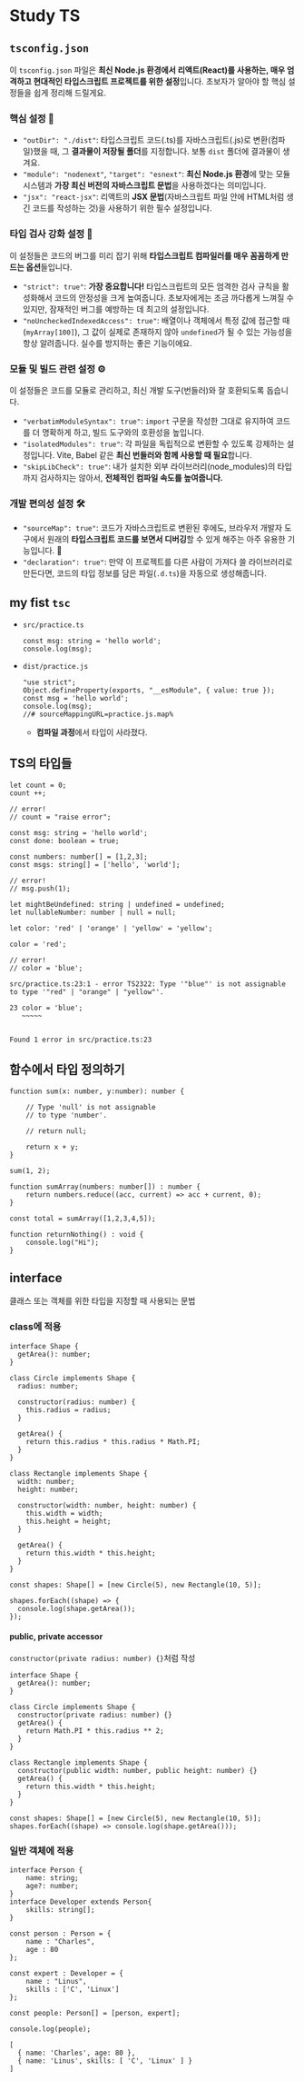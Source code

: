 # Study TS

## `tsconfig.json`

이 `tsconfig.json` 파일은 **최신 Node.js 환경에서 리액트(React)를 사용하는, 매우 엄격하고 현대적인 타입스크립트 프로젝트를 위한 설정**입니다. 초보자가 알아야 할 핵심 설정들을 쉽게 정리해 드릴게요.

### 핵심 설정 🎯

* `"outDir": "./dist"`: 타입스크립트 코드(.ts)를 자바스크립트(.js)로 변환(컴파일)했을 때, 그 **결과물이 저장될 폴더**를 지정합니다. 보통 `dist` 폴더에 결과물이 생겨요.
* `"module": "nodenext"`, `"target": "esnext"`: **최신 Node.js 환경**에 맞는 모듈 시스템과 **가장 최신 버전의 자바스크립트 문법**을 사용하겠다는 의미입니다.
* `"jsx": "react-jsx"`: 리액트의 **JSX 문법**(자바스크립트 파일 안에 HTML처럼 생긴 코드를 작성하는 것)을 사용하기 위한 필수 설정입니다.

### 타입 검사 강화 설정 💪

이 설정들은 코드의 버그를 미리 잡기 위해 **타입스크립트 컴파일러를 매우 꼼꼼하게 만드는 옵션**들입니다.

* `"strict": true"`: **가장 중요합니다!** 타입스크립트의 모든 엄격한 검사 규칙을 활성화해서 코드의 안정성을 크게 높여줍니다. 초보자에게는 조금 까다롭게 느껴질 수 있지만, 잠재적인 버그를 예방하는 데 최고의 설정입니다.
* `"noUncheckedIndexedAccess": true"`: 배열이나 객체에서 특정 값에 접근할 때(`myArray[100]`), 그 값이 실제로 존재하지 않아 `undefined`가 될 수 있는 가능성을 항상 알려줍니다. 실수를 방지하는 좋은 기능이에요.

### 모듈 및 빌드 관련 설정 ⚙️

이 설정들은 코드를 모듈로 관리하고, 최신 개발 도구(번들러)와 잘 호환되도록 돕습니다.

* `"verbatimModuleSyntax": true"`: `import` 구문을 작성한 그대로 유지하여 코드를 더 명확하게 하고, 빌드 도구와의 호환성을 높입니다.
* `"isolatedModules": true"`: 각 파일을 독립적으로 변환할 수 있도록 강제하는 설정입니다. Vite, Babel 같은 **최신 번들러와 함께 사용할 때 필요**합니다.
* `"skipLibCheck": true"`: 내가 설치한 외부 라이브러리(node_modules)의 타입까지 검사하지는 않아서, **전체적인 컴파일 속도를 높여줍니다.**

### 개발 편의성 설정 🛠️

* `"sourceMap": true"`: 코드가 자바스크립트로 변환된 후에도, 브라우저 개발자 도구에서 원래의 **타입스크립트 코드를 보면서 디버깅**할 수 있게 해주는 아주 유용한 기능입니다. 🐛
* `"declaration": true"`: 만약 이 프로젝트를 다른 사람이 가져다 쓸 라이브러리로 만든다면, 코드의 타입 정보를 담은 파일(`.d.ts`)을 자동으로 생성해줍니다.

## my fist `tsc`
- `src/practice.ts`
    ```
    const msg: string = 'hello world'; 
    console.log(msg); 
    ```

- `dist/practice.js`
    ```
    "use strict";
    Object.defineProperty(exports, "__esModule", { value: true });
    const msg = 'hello world';
    console.log(msg);
    //# sourceMappingURL=practice.js.map%   
    ```
    - **컴파일 과정**에서 타입이 사라졌다. 

## TS의 타입들

```
let count = 0; 
count ++; 

// error!
// count = "raise error"; 

const msg: string = 'hello world'; 
const done: boolean = true; 

const numbers: number[] = [1,2,3]; 
const msgs: string[] = ['hello', 'world']; 

// error!
// msg.push(1); 

let mightBeUndefined: string | undefined = undefined; 
let nullableNumber: number | null = null; 

let color: 'red' | 'orange' | 'yellow' = 'yellow'; 

color = 'red'; 

// error!
// color = 'blue'; 
```

```       
src/practice.ts:23:1 - error TS2322: Type '"blue"' is not assignable to type '"red" | "orange" | "yellow"'.

23 color = 'blue';
   ~~~~~


Found 1 error in src/practice.ts:23
```

## 함수에서 타입 정의하기

```
function sum(x: number, y:number): number {

    // Type 'null' is not assignable 
    // to type 'number'.

    // return null; 
    
    return x + y; 
}

sum(1, 2); 

function sumArray(numbers: number[]) : number {
    return numbers.reduce((acc, current) => acc + current, 0); 
}

const total = sumArray([1,2,3,4,5]); 

function returnNothing() : void {
    console.log("Hi"); 
}
```

## interface 

클래스 또는 객체를 위한 타입을 지정할 때 사용되는 문법

### class에 적용
```
interface Shape {
  getArea(): number;
}

class Circle implements Shape {
  radius: number;

  constructor(radius: number) {
    this.radius = radius;
  }

  getArea() {
    return this.radius * this.radius * Math.PI;
  }
}

class Rectangle implements Shape {
  width: number;
  height: number;

  constructor(width: number, height: number) {
    this.width = width;
    this.height = height;
  }

  getArea() {
    return this.width * this.height;
  }
}

const shapes: Shape[] = [new Circle(5), new Rectangle(10, 5)];

shapes.forEach((shape) => {
  console.log(shape.getArea());
});
```

#### public, private accessor

`constructor(private radius: number) {}`처럼 작성

```
interface Shape {
  getArea(): number;
}

class Circle implements Shape {
  constructor(private radius: number) {}
  getArea() {
    return Math.PI * this.radius ** 2;
  }
}

class Rectangle implements Shape {
  constructor(public width: number, public height: number) {}
  getArea() {
    return this.width * this.height;
  }
}

const shapes: Shape[] = [new Circle(5), new Rectangle(10, 5)];
shapes.forEach((shape) => console.log(shape.getArea()));
```

### 일반 객체에 적용

```
interface Person {
    name: string; 
    age?: number; 
}
interface Developer extends Person{
    skills: string[]; 
}

const person : Person = {
    name : "Charles", 
    age : 80
}; 

const expert : Developer = {
    name : "Linus",
    skills : ['C', 'Linux']
}; 

const people: Person[] = [person, expert]; 

console.log(people); 
```

```
[
  { name: 'Charles', age: 80 },
  { name: 'Linus', skills: [ 'C', 'Linux' ] }
]
```